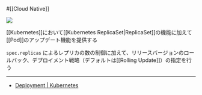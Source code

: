 #[[Cloud Native]]

![](https://github.com/kubernetes/community/raw/master/icons/png/resources/labeled/deploy-128.png)

[[Kubernetes]]において[[Kubernetes ReplicaSet|ReplicaSet]]の機能に加えて[[Pod]]のアップデート機能を提供する

`spec.replicas` によるレプリカの数の制御に加えて、リリースバージョンのロールバック、デプロイメント戦略（デフォルトは[[Rolling Update]]）の指定を行う

---

- [Deployment | Kubernetes](https://kubernetes.io/ja/docs/concepts/workloads/controllers/deployment/)